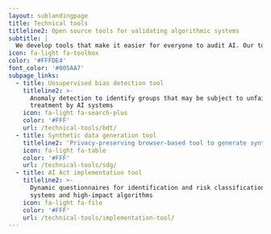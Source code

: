 ```yaml
---
layout: sublandingpage
title: Technical tools
titleline2: Open source tools for validating algorithmic systems
subtitle: |
  We develop tools that make it easier for everyone to audit AI. Our tools are free, open source and local-first. Data does not leave your browser, do not rely on cloud solutions and our tools can be used in a fully privacy-preserving way locally by organizations.
icon: fa-light fa-toolbox
color: '#FFFDE4'
font_color: '#005AA7'
subpage_links:
  - title: Unsupervised bias detection tool
    titleline2: >-
      Anomaly detection to identify groups that may be subject to unfair
      treatment by AI systems
    icon: fa-light fa-search-plus
    color: '#FFF'
    url: /technical-tools/bdt/
  - title: Synthetic data generation tool
    titleline2: 'Privacy-preserving browser-based tool to generate synthetic tabular data  '
    icon: fa-light fa-table
    color: '#FFF'
    url: /technical-tools/sdg/
  - title: AI Act implementation tool
    titleline2: >-
      Dynamic questionnaires for identification and risk classification of AI
      systems and high-impact algorithms
    icon: fa-light fa-file
    color: '#FFF'
    url: /technical-tools/implementation-tool/
---
```


